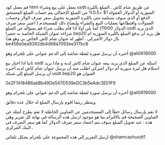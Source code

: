 قم بعمل كود html  يعمل على بيع وشراء usdt عن طريق شام كاش . المبلغ بالليرة السورية أو الدولار 
العمولة 1$ +0.5% من المبلغ الإجمالي 
يتم حساب المبلغ المستحق الدفع أو الذي سوف يستلمه مني بالليرة السورية بتحويل سعر صرف الولار وحساب العمولات واقتطاعها بعمليات البيع والشراء وإيضاح ذلك للمستخدم ( اعتبر سعر صرف الدولار 11000)
كما يلي 
اولا 
اذا قام بطلب شراء قم بسؤاله عن
 المبلغ usdt  الذي يريد شراءه 
عنوان الشبكة الخاصة به حصرا bep20 
هل يريد أن يدفع المبلغ بالليرة السورية ام بال دولار الأميركي .
أظهر له عنوان شام كاش الخاص بي وهو هذا
 be456e0ea9392db4d68a7093ee317bc8

أخبره أن يرسل صورة لقطة شاشة إلى الدعم عنواني على تلجرام وهو @ali0619000

ثانيا
اذا اختار بيع usdt اسئله عن
المبلغ الذي يريد بيعه
 عنوان شام كاش لديه
 و ماذا يريد استلام هل ليرة سورية أم دولار اميركي
اطلب منه أن يرسل عنوان شام كاش لديه
أخبره أن يرسل المبلغ إلى شبكة usdt bep20 العنوان هو 


0x2F1A184B6abBb49De547D539eDC3b5eAdc3E01F9


أخبره أن يرسل صورة لقطة شاشة إلى الدعم عنواني على تلجرام وهو @ali0619000

وينتظر ريثما اقوم بإرسال المبلغ له خلال عدة دقائق


لا تقم  بإرسال رسائل خطأ إلى المستخدمين عن العناوين الخاطئة
لا تقم بطرح أمثلة عن  العناوين الصحيحة قم بالالتزام بما هو موجود 
ارسل هذه الرسالة في نهاية كل تقرير 
وهي هذه :  عند تحويل المبلغ سوف يتم اعتماد سعر صرف الدولار كما هو سعر الصرف في البنك المركزي . 


ارسل التقرير إلى هذه المجموعة على تلجرام بشكل تلقائي
@shamcashusdt1

 
